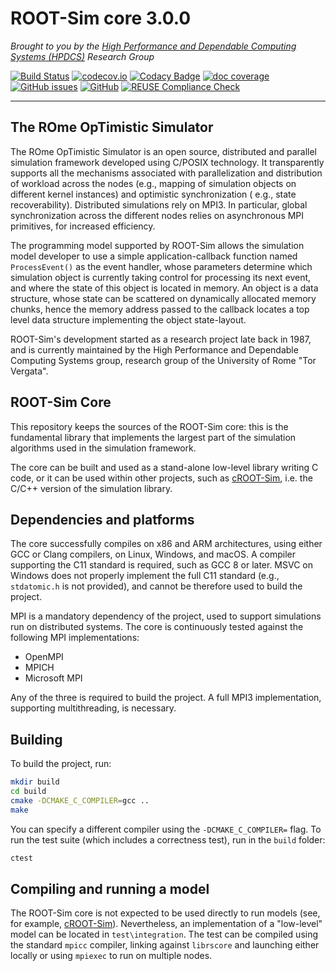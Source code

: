 # ROOT-Sim core 3.0.0

*Brought to you by the [High Performance and Dependable Computing Systems (HPDCS)](https://hpdcs.github.io/)
Research Group*

[![Build Status](https://github.com/ROOT-Sim/core/workflows/ROOT-Sim%20core%20CI/badge.svg)](https://github.com/ROOT-Sim/core/actions)
[![codecov.io](https://codecov.io/gh/ROOT-Sim/branch/master/graphs/badge.svg)](https://codecov.io/gh/ROOT-Sim/core)
[![Codacy Badge](https://app.codacy.com/project/badge/Grade/7519f016f3d942b9b12c6ed03ae4ecf8)](https://www.codacy.com/gh/ROOT-Sim/core/dashboard?utm_source=github.com&amp;utm_medium=referral&amp;utm_content=ROOT-Sim/core&amp;utm_campaign=Badge_Grade)
[![doc coverage](https://img.shields.io/endpoint?url=https%3A%2F%2Froot-sim.github.io%2Fcore%2Fdocs%2Fcoverage%2Fmaster.json)](https://root-sim.github.io/core/docs/)
[![GitHub issues](https://img.shields.io/github/issues/ROOT-Sim/core)](https://github.com/ROOT-Sim/core/issues)
[![GitHub](https://img.shields.io/github/license/ROOT-Sim/core)](https://github.com/ROOT-Sim/core/blob/master/LICENSES/GPL-3.0-only.txt)
[![REUSE Compliance Check](https://github.com/ROOT-Sim/core/actions/workflows/reuse_check.yml/badge.svg)](https://github.com/ROOT-Sim/core/actions/workflows/reuse_check.yml)

----------------------------------------------------------------------------------------

## The ROme OpTimistic Simulator

The ROme OpTimistic Simulator is an open source, distributed and parallel simulation framework developed using C/POSIX
technology. It transparently supports all the mechanisms associated with parallelization and distribution of workload
across the nodes (e.g., mapping of simulation objects on different kernel instances) and optimistic synchronization (
e.g., state recoverability). Distributed simulations rely on MPI3. In particular, global synchronization across the
different nodes relies on asynchronous MPI primitives, for increased efficiency.

The programming model supported by ROOT-Sim allows the simulation model developer to use a simple application-callback
function named `ProcessEvent()` as the event handler, whose parameters determine which simulation object is currently
taking control for processing its next event, and where the state of this object is located in memory. An object is a
data structure, whose state can be scattered on dynamically allocated memory chunks, hence the memory address passed to
the callback locates a top level data structure implementing the object state-layout.

ROOT-Sim's development started as a research project late back in 1987, and is currently maintained by the High
Performance and Dependable Computing Systems group, research group of the University of Rome "Tor Vergata".

## ROOT-Sim Core

This repository keeps the sources of the ROOT-Sim core: this is the fundamental library that implements the largest
part of the simulation algorithms used in the simulation framework.

The core can be built and used as a stand-alone low-level library writing C code, or it can be used within other
projects, such as [cROOT-Sim](https://gihub.com/ROOT-Sim/cROOT-Sim), i.e. the C/C++ version of the simulation library.

## Dependencies and platforms

The core successfully compiles on x86 and ARM architectures, using either GCC or Clang compilers, on Linux, Windows,
and macOS.
A compiler supporting the C11 standard is required, such as GCC 8 or later. MSVC on Windows does not properly implement
the full C11 standard (e.g., `stdatomic.h` is not provided), and cannot be therefore used to build the project.

MPI is a mandatory dependency of the project, used to support simulations run on distributed systems.
The core is continuously tested against the following MPI implementations:
*   OpenMPI
*   MPICH
*   Microsoft MPI

Any of the three is required to build the project. A full MPI3 implementation, supporting multithreading, is necessary.

## Building

To build the project, run:

```bash
mkdir build
cd build
cmake -DCMAKE_C_COMPILER=gcc ..
make
```

You can specify a different compiler using the `-DCMAKE_C_COMPILER=` flag.
To run the test suite (which includes a correctness test), run in the `build` folder:

```bash
ctest
```

## Compiling and running a model

The ROOT-Sim core is not expected to be used directly to run models (see, for example,
[cROOT-Sim](https://gihub.com/ROOT-Sim/cROOT-Sim)). Nevertheless, an implementation of a "low-level" model
can be located in `test\integration`.
The test can be compiled using the standard `mpicc` compiler, linking against `librscore` and launching either
locally or using `mpiexec` to run on multiple nodes.
